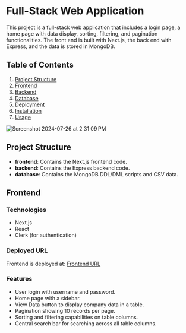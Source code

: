 # Full-Stack Web Application

This project is a full-stack web application that includes a login page, a home page with data display, sorting, filtering, and pagination functionalities. The front end is built with Next.js, the back end with Express, and the data is stored in MongoDB.

## Table of Contents

1. [Project Structure](#project-structure)
2. [Frontend](#frontend)
3. [Backend](#backend)
4. [Database](#database)
5. [Deployment](#deployment)
6. [Installation](#installation)
7. [Usage](#usage)
   
![Screenshot 2024-07-26 at 2 31 09 PM](https://github.com/user-attachments/assets/89674eec-c368-4ebc-8024-de0fa5f706e4)

## Project Structure

- **frontend**: Contains the Next.js frontend code.
- **backend**: Contains the Express backend code.
- **database**: Contains the MongoDB DDL/DML scripts and CSV data.

## Frontend

### Technologies

- Next.js
- React
- Clerk (for authentication)

### Deployed URL

Frontend is deployed at: [Frontend URL](https://frontend-url.vercel.app)

### Features

- User login with username and password.
- Home page with a sidebar.
- View Data button to display company data in a table.
- Pagination showing 10 records per page.
- Sorting and filtering capabilities on table columns.
- Central search bar for searching across all table columns.
